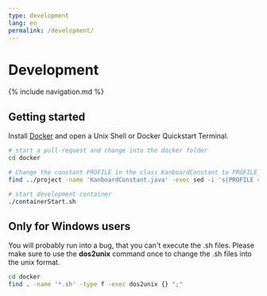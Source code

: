 ```yaml
---
type: development
lang: en
permalink: /development/
---
```


# Development

{% include navigation.md %}

## Getting started

Install [Docker](https://www.docker.com/) and open a Unix Shell or Docker Quickstart Terminal.

```bash
# start a pull-request and change into the docker folder
cd docker

# Change the constant PROFILE in the class KanboardConstant to PROFILE_DEVELOPMENT
find ../project -name 'KanboardConstant.java' -exec sed -i 's|PROFILE = PROFILE_BUILD|PROFILE = PROFILE_DEVELOPMENT|' {}  ";"

# start development container
./containerStart.sh
```

## Only for Windows users

You will probably run into a bug, that you can't execute the .sh files. Please make sure to use the **dos2unix** command once to change the .sh files into the unix format.

```bash
cd docker
find . -name '*.sh' -type f -exec dos2unix {} ";"
```
